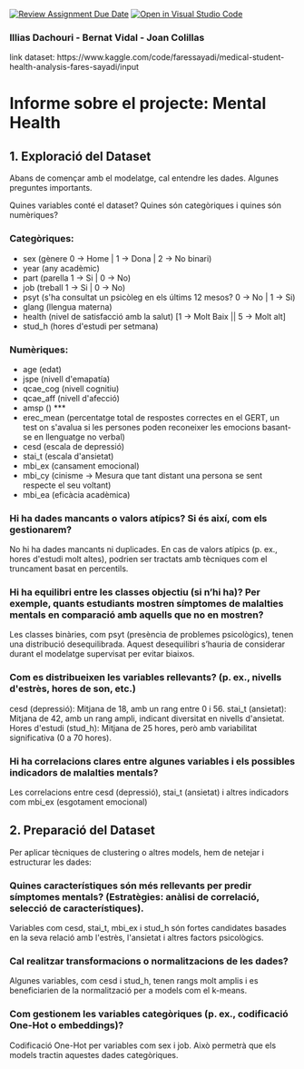 [![Review Assignment Due Date](https://classroom.github.com/assets/deadline-readme-button-22041afd0340ce965d47ae6ef1cefeee28c7c493a6346c4f15d667ab976d596c.svg)](https://classroom.github.com/a/USx538Ll)
[![Open in Visual Studio Code](https://classroom.github.com/assets/open-in-vscode-2e0aaae1b6195c2367325f4f02e2d04e9abb55f0b24a779b69b11b9e10269abc.svg)](https://classroom.github.com/online_ide?assignment_repo_id=17348930&assignment_repo_type=AssignmentRepo)

<h3>
Illias Dachouri - 
Bernat Vidal - 
Joan Colillas
</h3>
link dataset: https://www.kaggle.com/code/faressayadi/medical-student-health-analysis-fares-sayadi/input

# Informe sobre el projecte: Mental Health

## 1. Exploració del Dataset
Abans de començar amb el modelatge, cal entendre les dades. Algunes preguntes importants.

Quines variables conté el dataset? Quines són categòriques i quines són numèriques?

### Categòriques:
* sex (gènere 0 -> Home | 1 -> Dona | 2 -> No binari)
* year (any acadèmic)
* part (parella 1 -> Si | 0 -> No)
* job   (treball 1 -> Si | 0 -> No)    
* psyt  (s'ha consultat un psicòleg en els últims 12 mesos? 0 -> No | 1 -> Si)
* glang (llengua materna)
* health (nivel de satisfacció amb la salut) [1 -> Molt Baix || 5 -> Molt alt]
* stud_h (hores d'estudi per setmana)

### Numèriques:
* age (edat)
* jspe (nivell d'emapatía)
* qcae_cog (nivell cognitiu)
* qcae_aff (nivell d'afecció)
* amsp () ***
* erec_mean (percentatge total de respostes correctes en el GERT, un test on s'avalua si les persones poden reconeixer les emocions basant-se en llenguatge no verbal)
* cesd (escala de depressió)
* stai_t (escala d'ansietat) 
* mbi_ex (cansament emocional)
* mbi_cy (cinisme -> Mesura que tant distant una persona se sent respecte el seu voltant)
* mbi_ea (eficàcia acadèmica)

### Hi ha dades mancants o valors atípics? Si és així, com els gestionarem?

No hi ha dades mancants ni duplicades. En cas de valors atípics (p. ex., hores d'estudi molt altes), podrien ser tractats amb tècniques com el truncament basat en percentils.

### Hi ha equilibri entre les classes objectiu (si n’hi ha)? Per exemple, quants estudiants mostren símptomes de malalties mentals en comparació amb aquells que no en mostren?
Les classes binàries, com psyt (presència de problemes psicològics), tenen una distribució desequilibrada. Aquest desequilibri s’hauria de considerar durant el modelatge supervisat per evitar biaixos.

### Com es distribueixen les variables rellevants? (p. ex., nivells d'estrès, hores de son, etc.)

cesd (depressió): Mitjana de 18, amb un rang entre 0 i 56.
stai_t (ansietat): Mitjana de 42, amb un rang ampli, indicant diversitat en nivells d'ansietat.
Hores d'estudi (stud_h): Mitjana de 25 hores, però amb variabilitat significativa (0 a 70 hores).

### Hi ha correlacions clares entre algunes variables i els possibles indicadors de malalties mentals?

Les correlacions entre cesd (depressió), stai_t (ansietat) i altres indicadors com mbi_ex (esgotament emocional)

## 2. Preparació del Dataset
Per aplicar tècniques de clustering o altres models, hem de netejar i estructurar les dades:

### Quines característiques són més rellevants per predir símptomes mentals? (Estratègies: anàlisi de correlació, selecció de característiques).

Variables com cesd, stai_t, mbi_ex i stud_h són fortes candidates basades en la seva relació amb l'estrès, l'ansietat i altres factors psicològics.

### Cal realitzar transformacions o normalitzacions de les dades?

Algunes variables, com cesd i stud_h, tenen rangs molt amplis i es beneficiarien de la normalització per a models com el k-means.

### Com gestionem les variables categòriques (p. ex., codificació One-Hot o embeddings)?

Codificació One-Hot per variables com sex i job. Això permetrà que els models tractin aquestes dades categòriques.

